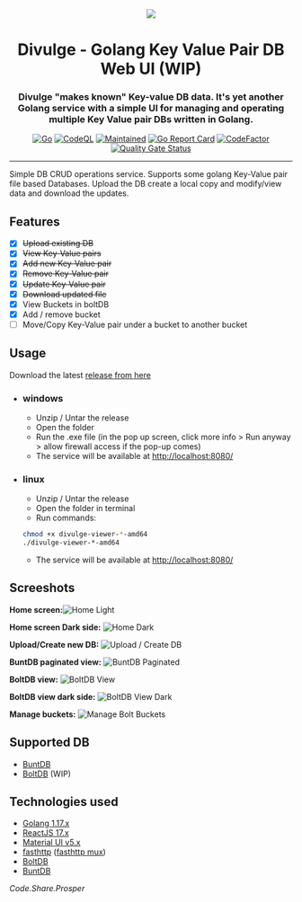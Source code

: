 <div align="center">
<img src="ui/public/logo-120px.png" />
<h1> Divulge - Golang Key Value Pair DB Web UI (WIP) </h1>
<h3> Divulge "makes known" Key-value DB data. It's yet another Golang service with a simple UI for managing and operating multiple Key Value pair DBs written in Golang. </h3>

[![Go](https://github.com/ric-v/divulge-keyvalue-db-ui/actions/workflows/go.yml/badge.svg?branch=main)](https://github.com/ric-v/divulge-keyvalue-db-ui/actions/workflows/go.yml)
[![CodeQL](https://github.com/ric-v/divulge-keyvalue-db-ui/actions/workflows/codeql-analysis.yml/badge.svg?branch=main)](https://github.com/ric-v/divulge-keyvalue-db-ui/actions/workflows/codeql-analysis.yml)
[![Maintained](https://img.shields.io/badge/Maintained%3F-yes-green.svg)](https://img.shields.io/badge/Maintained%3F-yes-green.svg)
[![Go Report Card](https://goreportcard.com/badge/github.com/ric-v/divulge-keyvalue-db-ui)](https://goreportcard.com/report/github.com/ric-v/divulge-keyvalue-db-ui)
[![CodeFactor](https://www.codefactor.io/repository/github/ric-v/divulge-keyvalue-db-ui/badge)](https://www.codefactor.io/repository/github/ric-v/divulge-keyvalue-db-ui)
[![Quality Gate Status](https://sonarcloud.io/api/project_badges/measure?project=ric-v_divulge-keyvalue-db-ui&metric=alert_status)](https://sonarcloud.io/summary/new_code?id=ric-v_divulge-keyvalue-db-ui)

</div>

---

Simple DB CRUD operations service. Supports some golang Key-Value pair file based Databases. Upload the DB create a local copy and modify/view data and download the updates.

<!-- ![in-action-gif](https://github.com/ric-v/divulge-keyvalue-db-ui/blob/main/public/assets/screenshots/in-action.gif) -->

## Features

- [x] ~~Upload existing DB~~
- [x] ~~View Key-Value pairs~~
- [x] ~~Add new Key-Value pair~~
- [x] ~~Remove Key-Value pair~~
- [x] ~~Update Key-Value pair~~
- [x] ~~Download updated file~~
- [x] View Buckets in boltDB
- [x] Add / remove bucket
- [ ] Move/Copy Key-Value pair under a bucket to another bucket

## Usage

Download the latest [release from here](https://github.com/ric-v/divulge-keyvalue-db-ui/releases)

- ### windows

  - Unzip / Untar the release
  - Open the folder
  - Run the .exe file (in the pop up screen, click more info > Run anyway > allow firewall access if the pop-up comes)
  - The service will be available at <http://localhost:8080/>

- ### linux

  - Unzip / Untar the release
  - Open the folder in terminal
  - Run commands:

  ```bash
  chmod +x divulge-viewer-*-amd64
  ./divulge-viewer-*-amd64
  ```

  - The service will be available at <http://localhost:8080/>

## Screeshots

**Home screen:**![Home Light](ui/public/screenshots/home-light.png)

**Home screen Dark side:** ![Home Dark](ui/public/screenshots/home-dark.png)

**Upload/Create new DB:** ![Upload / Create DB](ui/public/screenshots/upload-create-db.png)

**BuntDB paginated view:** ![BuntDB Paginated](ui/public/screenshots/buntdb-paginated.png)

**BoltDB view:** ![BoltDB View](ui/public/screenshots/bolt-view.png)

**BoltDB view dark side:** ![BoltDB View Dark](ui/public/screenshots/bolt-view-dark.png)

**Manage buckets:** ![Manage Bolt Buckets](ui/public/screenshots/manage-buckets-bolt.png)

## Supported DB

- [BuntDB](https://github.com/tidwall/buntdb)
- [BoltDB](https://github.com/boltdb/bolt) (WIP)

## Technologies used

- [Golang 1.17.x](https://go.dev/)
- [ReactJS 17.x](https://reactjs.org/)
- [Material UI v5.x](https://mui.com/)
- [fasthttp](https://github.com/valyala/fasthttp) ([fasthttp mux](https://github.com/fasthttp/router))
- [BoltDB](https://github.com/boltdb/bolt)
- [BuntDB](https://github.com/tidwall/buntdb)

_Code.Share.Prosper_
